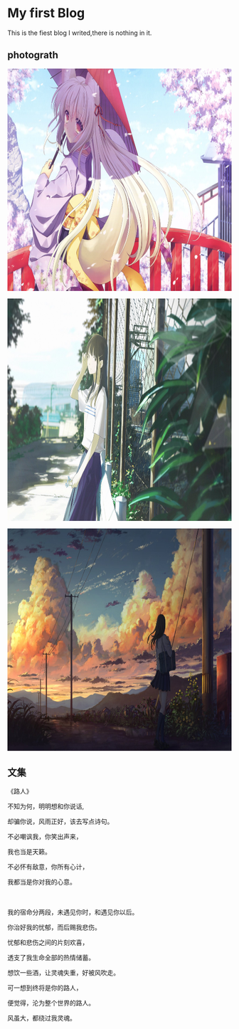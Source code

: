 # My first Blog
This is the fiest blog I writed,there is nothing in it.
## photograth

<p>
<img src="t1.jpg" width="800" height="500" />
</p>

<p>
<img src="t2.jpg" width="800" height="500" />
</p>

<p>
<img src="t3.jpg" width="800" height="500" />
</p>

## 文集

《路人》
<p>
不知为何，明明想和你说话,

却骗你说，风雨正好，该去写点诗句。
</p>

<p>
不必嘲讽我，你笑出声来，

我也当是天籁。

不必怀有敌意，你所有心计，

我都当是你对我的心意。
</p>　

<p>
我的宿命分两段，未遇见你时，和遇见你以后。

你治好我的忧郁，而后赐我悲伤。

忧郁和悲伤之间的片刻欢喜，

透支了我生命全部的热情储蓄。
</p>

<p>
想饮一些酒，让灵魂失重，好被风吹走。

可一想到终将是你的路人，

便觉得，沦为整个世界的路人。

风虽大，都绕过我灵魂。
</p>
